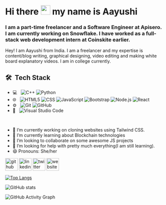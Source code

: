 <h1>Hi there <img src="https://raw.githubusercontent.com/aemmadi/aemmadi/master/wave.gif" width="30px"> my name is Aayushi</h1>
<h3> I am a part-time freelancer and a Software Engineer at Apisero. I am currently working on Snowflake. I have worked as a full-stack web development intern at Coinskite earlier.</h3>


Hey! I am Aayushi from India. I am a freelancer and my expertise is content/blog writing, graphical designing, video editing and making white board explanatory videos. I am  in college currently.



## 🛠 &nbsp;Tech Stack

- 💻 &nbsp;
  ![C++](https://img.shields.io/badge/-C++-333333?style=flat&logo=C%2B%2B&logoColor=00599C)
  ![Python](https://img.shields.io/badge/-Python-333333?style=flat&logo=python)
- 🌐 &nbsp;
  ![HTML5](https://img.shields.io/badge/-HTML5-333333?style=flat&logo=HTML5)
  ![CSS](https://img.shields.io/badge/-CSS-333333?style=flat&logo=CSS3&logoColor=1572B6)
  ![JavaScript](https://img.shields.io/badge/-JavaScript-333333?style=flat&logo=javascript)
  ![Bootstrap](https://img.shields.io/badge/-Bootstrap-333333?style=flat&logo=bootstrap&logoColor=563D7C)
  ![Node.js](https://img.shields.io/badge/-Node.js-333333?style=flat&logo=node.js)
  ![React](https://img.shields.io/badge/-React-333333?style=flat&logo=react)
- ⚙️ &nbsp;
  ![Git](https://img.shields.io/badge/-Git-333333?style=flat&logo=git)
  ![GitHub](https://img.shields.io/badge/-GitHub-333333?style=flat&logo=github)
- 🔧 &nbsp;
  ![Visual Studio Code](https://img.shields.io/badge/-Visual%20Studio%20Code-333333?style=flat&logo=visual-studio-code&logoColor=007ACC)

<br/>

- 🔭 I’m currently working on cloning websites using Tailwind CSS. 
- 🌱 I’m currently learning about Blockchain technologies 
- 👯 I’m looking to collaborate on some awesome JS projects 
- 🤔 I’m looking for help with pretty much everything(I am still learning). 
- 😄 Pronouns: She/her 


[<img align="center" src='https://cdn.jsdelivr.net/npm/simple-icons@3.0.1/icons/github.svg' alt='github' height='40'>](https://github.com/aayushi221)  [<img align="center" src='https://cdn.jsdelivr.net/npm/simple-icons@3.0.1/icons/linkedin.svg' alt='linkedin' height='40'>](https://www.linkedin.com/in/https://www.linkedin.com/in/ap221//)  [<img align="center" src='https://cdn.jsdelivr.net/npm/simple-icons@3.0.1/icons/twitter.svg' alt='twitter' height='40'>](https://twitter.com/https://twitter.com/aayushi_221)  [<img align="center" src='https://cdn.jsdelivr.net/npm/simple-icons@3.0.1/icons/icloud.svg' alt='website' height='40'>](https://aayushipandey.netlify.app/)  


[![Top Langs](https://github-readme-stats.vercel.app/api/top-langs/?username=aayushi221)](https://github.com/anuraghazra/github-readme-stats)

![GitHub stats](https://github-readme-stats.vercel.app/api?username=aayushi221&show_icons=true)  

![GitHub Activity Graph](https://activity-graph.herokuapp.com/graph?username=aayushi221)  
   

